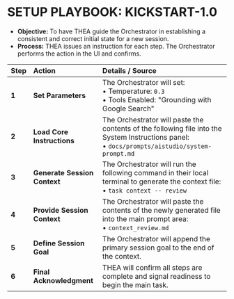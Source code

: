 # SETUP PLAYBOOK: KICKSTART-1.0

- **Objective:** To have THEA guide the Orchestrator in establishing a consistent and correct initial state for a new session.
- **Process:** THEA issues an instruction for each step. The Orchestrator performs the action in the UI and confirms.

| Step | Action | Details / Source |
| :--- | :--- | :--- |
| **1** | **Set Parameters** | The Orchestrator will set: <br> • Temperature: `0.3` <br> • Tools Enabled: "Grounding with Google Search" |
| **2** | **Load Core Instructions** | The Orchestrator will paste the contents of the following file into the System Instructions panel: <br> • `docs/prompts/aistudio/system-prompt.md` |
| **3** | **Generate Session Context** | The Orchestrator will run the following command in their local terminal to generate the context file: <br> • `task context -- review` |
| **4** | **Provide Session Context** | The Orchestrator will paste the contents of the newly generated file into the main prompt area: <br> • `context_review.md` |
| **5** | **Define Session Goal** | The Orchestrator will append the primary session goal to the end of the context. |
| **6** | **Final Acknowledgment** | THEA will confirm all steps are complete and signal readiness to begin the main task. |
